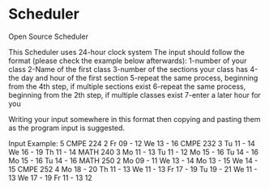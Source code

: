 # Scheduler
Open Source Scheduler 

This Scheduler uses 24-hour clock system
The input should follow the format (please check the example below afterwards): 
1-number of your class
2-Name of the first class
3-number of the sections your class has
4-the day and hour of the first section
5-repeat the same process, beginning from the 4th step, if multiple sections exist
6-repeat the same process, beginning from the 2th step, if multiple classes exist
7-enter a later hour for you

Writing your input somewhere in this format then copying and pasting them as the program input is suggested.

Input Example:
5
CMPE 224
2
Fr 09 - 12
We 13 - 16
CMPE 232
3
Tu 11 - 14
We 16 - 19
Th 11 - 14
MATH 240
3
Mo 11 - 13 Tu 11 - 12
Mo 15 - 16 Tu 14 - 16
Mo 15 - 16 Tu 14 - 16
MATH 250
2
Mo 09 - 11 We 13 - 14
Mo 13 - 15 We 14 - 15
CMPE 252
4
Mo 18 - 20 Th 11 - 13
We 11 - 13 Fr 17 - 19
Tu 19 - 21 We 11 - 13
We 17 - 19 Fr 11 - 13
12
